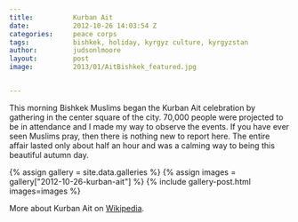 ```yaml
---
title:			Kurban Ait
date:			2012-10-26 14:03:54 Z
categories:		peace corps
tags:			bishkek, holiday, kyrgyz culture, kyrgyzstan
author:			judsonlmoore
layout:			post
image:			2013/01/AitBishkek_featured.jpg


---
```


This morning Bishkek Muslims began the Kurban Ait celebration by gathering in the center square of the city. 70,000 people were projected to be in attendance and I made my way to observe the events. If you have ever seen Muslims pray, then there is nothing new to report here. The entire affair lasted only about half an hour and was a calming way to being this beautiful autumn day.

{% assign gallery = site.data.galleries %}
{% assign images = gallery["2012-10-26-kurban-ait"] %}
{% include gallery-post.html images=images %}

More about Kurban Ait on [Wikipedia](http://en.wikipedia.org/wiki/Kurban_Ait).
